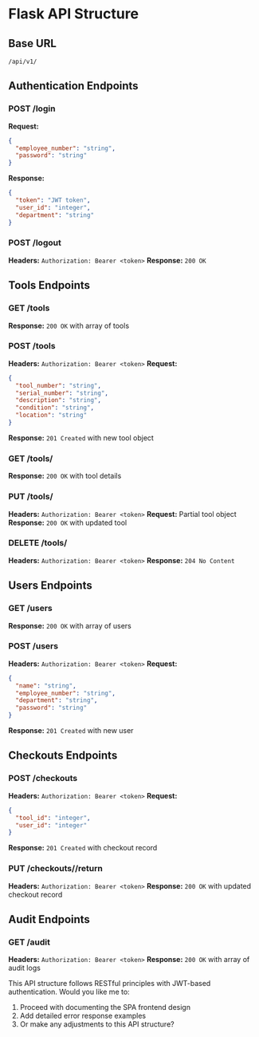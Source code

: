 # Flask API Structure

## Base URL
`/api/v1/`

## Authentication Endpoints
### POST /login
**Request:**
```json
{
  "employee_number": "string",
  "password": "string"
}
```
**Response:**
```json
{
  "token": "JWT token",
  "user_id": "integer",
  "department": "string"
}
```

### POST /logout
**Headers:** `Authorization: Bearer <token>`
**Response:** `200 OK`

## Tools Endpoints
### GET /tools
**Response:** `200 OK` with array of tools

### POST /tools
**Headers:** `Authorization: Bearer <token>`
**Request:**
```json
{
  "tool_number": "string",
  "serial_number": "string",
  "description": "string",
  "condition": "string",
  "location": "string"
}
```
**Response:** `201 Created` with new tool object

### GET /tools/<id>
**Response:** `200 OK` with tool details

### PUT /tools/<id>
**Headers:** `Authorization: Bearer <token>`
**Request:** Partial tool object
**Response:** `200 OK` with updated tool

### DELETE /tools/<id>
**Headers:** `Authorization: Bearer <token>`
**Response:** `204 No Content`

## Users Endpoints
### GET /users
**Response:** `200 OK` with array of users

### POST /users
**Headers:** `Authorization: Bearer <token>`
**Request:**
```json
{
  "name": "string",
  "employee_number": "string",
  "department": "string",
  "password": "string"
}
```
**Response:** `201 Created` with new user

## Checkouts Endpoints
### POST /checkouts
**Headers:** `Authorization: Bearer <token>`
**Request:**
```json
{
  "tool_id": "integer",
  "user_id": "integer"
}
```
**Response:** `201 Created` with checkout record

### PUT /checkouts/<id>/return
**Headers:** `Authorization: Bearer <token>`
**Response:** `200 OK` with updated checkout record

## Audit Endpoints
### GET /audit
**Headers:** `Authorization: Bearer <token>`
**Response:** `200 OK` with array of audit logs

This API structure follows RESTful principles with JWT-based authentication. Would you like me to:
1. Proceed with documenting the SPA frontend design
2. Add detailed error response examples
3. Or make any adjustments to this API structure?